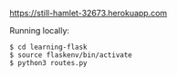 https://still-hamlet-32673.herokuapp.com

Running locally:
```
$ cd learning-flask
$ source flaskenv/bin/activate
$ python3 routes.py
```